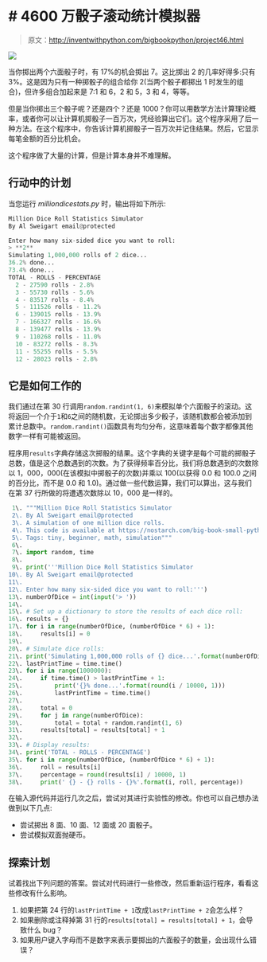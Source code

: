 # # 4600 万骰子滚动统计模拟器

> 原文：<http://inventwithpython.com/bigbookpython/project46.html>

![](img/9d995d63aaead72cad01120081eb8f75.png)

当你掷出两个六面骰子时，有 17%的机会掷出 7。这比掷出 2 的几率好得多:只有 3%。这是因为只有一种掷骰子的组合给你 2(当两个骰子都掷出 1 时发生的组合)，但许多组合加起来是 7:1 和 6，2 和 5，3 和 4，等等。

但是当你掷出三个骰子呢？还是四个？还是 1000？你可以用数学方法计算理论概率，或者你可以让计算机掷骰子一百万次，凭经验算出它们。这个程序采用了后一种方法。在这个程序中，你告诉计算机掷骰子一百万次并记住结果。然后，它显示每笔金额的百分比机会。

这个程序做了大量的计算，但是计算本身并不难理解。

## 行动中的计划

当您运行 *milliondicestats.py* 时，输出将如下所示:

```py
Million Dice Roll Statistics Simulator
By Al Sweigart email@protected

Enter how many six-sided dice you want to roll:
> **2**
Simulating 1,000,000 rolls of 2 dice...
36.2% done...
73.4% done...
TOTAL - ROLLS - PERCENTAGE
  2 - 27590 rolls - 2.8%
  3 - 55730 rolls - 5.6%
  4 - 83517 rolls - 8.4%
  5 - 111526 rolls - 11.2%
  6 - 139015 rolls - 13.9%
  7 - 166327 rolls - 16.6%
  8 - 139477 rolls - 13.9%
  9 - 110268 rolls - 11.0%
  10 - 83272 rolls - 8.3%
  11 - 55255 rolls - 5.5%
  12 - 28023 rolls - 2.8%
```

## 它是如何工作的

我们通过在第 30 行调用`random.randint(1, 6)`来模拟单个六面骰子的滚动。这将返回一个介于`1`和`6`之间的随机数，无论掷出多少骰子，该随机数都会被添加到累计总数中。`random.randint()`函数具有均匀分布，这意味着每个数字都像其他数字一样有可能被返回。

程序用`results`字典存储这次掷骰的结果。这个字典的关键字是每个可能的掷骰子总数，值是这个总数遇到的次数。为了获得频率百分比，我们将总数遇到的次数除以 1，000，000(在该模拟中掷骰子的次数)并乘以 100(以获得 0.0 和 100.0 之间的百分比，而不是 0.0 和 1.0)。通过做一些代数运算，我们可以算出，这与我们在第 37 行所做的将遭遇次数除以 10，000 是一样的。

```py
 1\. """Million Dice Roll Statistics Simulator
 2\. By Al Sweigart email@protected
 3\. A simulation of one million dice rolls.
 4\. This code is available at https://nostarch.com/big-book-small-python-programming
 5\. Tags: tiny, beginner, math, simulation"""
 6\. 
 7\. import random, time
 8\. 
 9\. print('''Million Dice Roll Statistics Simulator
10\. By Al Sweigart email@protected
11\. 
12\. Enter how many six-sided dice you want to roll:''')
13\. numberOfDice = int(input('> '))
14\. 
15\. # Set up a dictionary to store the results of each dice roll:
16\. results = {}
17\. for i in range(numberOfDice, (numberOfDice * 6) + 1):
18\.     results[i] = 0
19\. 
20\. # Simulate dice rolls:
21\. print('Simulating 1,000,000 rolls of {} dice...'.format(numberOfDice))
22\. lastPrintTime = time.time()
23\. for i in range(1000000):
24\.     if time.time() > lastPrintTime + 1:
25\.         print('{}% done...'.format(round(i / 10000, 1)))
26\.         lastPrintTime = time.time()
27\. 
28\.     total = 0
29\.     for j in range(numberOfDice):
30\.         total = total + random.randint(1, 6)
31\.     results[total] = results[total] + 1
32\. 
33\. # Display results:
34\. print('TOTAL - ROLLS - PERCENTAGE')
35\. for i in range(numberOfDice, (numberOfDice * 6) + 1):
36\.     roll = results[i]
37\.     percentage = round(results[i] / 10000, 1)
38\.     print(' {} - {} rolls - {}%'.format(i, roll, percentage)) 
```

在输入源代码并运行几次之后，尝试对其进行实验性的修改。你也可以自己想办法做到以下几点:

*   尝试掷出 8 面、10 面、12 面或 20 面骰子。
*   尝试模拟双面抛硬币。

## 探索计划

试着找出下列问题的答案。尝试对代码进行一些修改，然后重新运行程序，看看这些修改有什么影响。

1.  如果把第 24 行的`lastPrintTime + 1`改成`lastPrintTime + 2`会怎么样？
2.  如果删除或注释掉第 31 行的`results[total] = results[total] + 1`，会导致什么 bug？
3.  如果用户键入字母而不是数字来表示要掷出的六面骰子的数量，会出现什么错误？